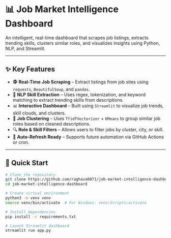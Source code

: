 # 📊 Job Market Intelligence Dashboard

An intelligent, real-time dashboard that scrapes job listings, extracts trending skills, clusters similar roles, and visualizes insights using Python, NLP, and Streamlit.

---

## ✨ Key Features

- 🕵️ **Real-Time Job Scraping** – Extract listings from job sites using `requests`, `BeautifulSoup`, and `pandas`.
- 🧠 **NLP Skill Extraction** – Uses regex, tokenization, and keyword matching to extract trending skills from descriptions.
- 📊 **Interactive Dashboard** – Built using `Streamlit` to visualize job trends, skill clouds, and clusters.
- 🧩 **Job Clustering** – Uses `TfidfVectorizer` + `KMeans` to group similar job roles based on cleaned descriptions.
- 🔍 **Role & Skill Filters** – Allows users to filter jobs by cluster, city, or skill.
- 🔄 **Auto-Refresh Ready** – Supports future automation via GitHub Actions or cron.

---

## 🚀 Quick Start

```bash
# Clone the repository
git clone https://github.com/raghava0071/job-market-intelligence-dashboard.git
cd job-market-intelligence-dashboard

# Create virtual environment
python3 -m venv venv
source venv/bin/activate  # For Windows: venv\Scripts\activate

# Install dependencies
pip install -r requirements.txt

# Launch Streamlit dashboard
streamlit run app.py
